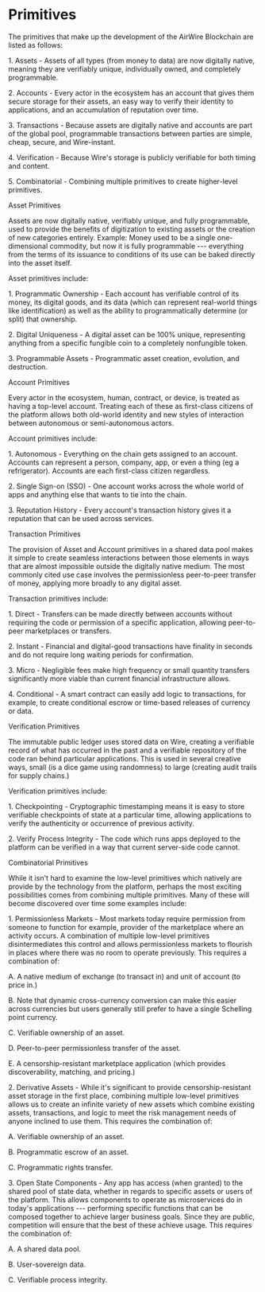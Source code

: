 Primitives
==========

The primitives that make up the development of the AirWire Blockchain are listed as follows:

1\.  Assets - Assets of all types (from money to data) are now digitally native, meaning they are verifiably unique, individually owned, and completely programmable.

2\.  Accounts - Every actor in the ecosystem has an account that gives them secure storage for their assets, an easy way to verify their identity to applications, and an accumulation of reputation over time.

3\.  Transactions - Because assets are digitally native and accounts are part of the global pool, programmable transactions between parties are simple, cheap, secure, and Wire-instant.

4\.  Verification - Because Wire's storage is publicly verifiable for both timing and content.

5\.  Combinatorial - Combining multiple primitives to create higher-level primitives.

Asset Primitives

Assets are now digitally native, verifiably unique, and fully programmable, used to provide the benefits of digitization to existing assets or the creation of new categories entirely. Example: Money used to be a single one-dimensional commodity, but now it is fully programmable --- everything from the terms of its issuance to conditions of its use can be baked directly into the asset itself.

Asset primitives include:

1\.  Programmatic Ownership - Each account has verifiable control of its money, its digital goods, and its data (which can represent real-world things like identification) as well as the ability to programmatically determine (or split) that ownership.

2\.  Digital Uniqueness - A digital asset can be 100% unique, representing anything from a specific fungible coin to a completely nonfungible token.

3\.  Programmable Assets - Programmatic asset creation, evolution, and destruction.

Account Primitives

Every actor in the ecosystem, human, contract, or device, is treated as having a top-level account. Treating each of these as first-class citizens of the platform allows both old-world identity and new styles of interaction between autonomous or semi-autonomous actors.  

Account primitives include:

1\.  Autonomous - Everything on the chain gets assigned to an account. Accounts can represent a person, company, app, or even a thing (eg a refrigerator).  Accounts are each first-class citizen regardless.

2\.  Single Sign-on (SSO) - One account works across the whole world of apps and anything else that wants to tie into the chain.

3\.  Reputation History - Every account's transaction history gives it a reputation that can be used across services.

Transaction Primitives

The provision of Asset and Account primitives in a shared data pool makes it simple to create seamless interactions between those elements in ways that are almost impossible outside the digitally native medium. The most commonly cited use case involves the permissionless peer-to-peer transfer of money, applying more broadly to any digital asset.

Transaction primitives include:

1\.  Direct - Transfers can be made directly between accounts without requiring the code or permission of a specific application, allowing peer-to-peer marketplaces or transfers.

2\.  Instant - Financial and digital-good transactions have finality in seconds and do not require long waiting periods for confirmation.

3\.  Micro - Negligible fees make high frequency or small quantity transfers significantly more viable than current financial infrastructure allows.

4\.  Conditional - A smart contract can easily add logic to transactions, for example, to create conditional escrow or time-based releases of currency or data.

Verification Primitives

The immutable public ledger uses stored data on Wire, creating a verifiable record of what has occurred in the past and a verifiable repository of the code ran behind particular applications. This is used in several creative ways, small (is a dice game using randomness) to large (creating audit trails for supply chains.)

Verification primitives include:

1\.  Checkpointing - Cryptographic timestamping means it is easy to store verifiable checkpoints of state at a particular time, allowing applications to verify the authenticity or occurrence of previous activity.

2\.  Verify Process Integrity - The code which runs apps deployed to the platform can be verified in a way that current server-side code cannot.

Combinatorial Primitives

While it isn't hard to examine the low-level primitives which natively are provide by the technology from the platform, perhaps the most exciting possibilities comes from combining multiple primitives. Many of these will become discovered over time some examples include:

1\.  Permissionless Markets - Most markets today require permission from someone to function for example, provider of the marketplace where an activity occurs. A combination of multiple low-level primitives disintermediates this control and allows permissionless markets to flourish in places where there was no room to operate previously. This requires a combination of: 

A. A native medium of exchange (to transact in) and unit of account (to price in.)

B. Note that dynamic cross-currency conversion can make this easier across currencies but users generally still prefer to have a single Schelling point currency.

C. Verifiable ownership of an asset.

D. Peer-to-peer permissionless transfer of the asset.

E. A censorship-resistant marketplace application (which provides discoverability, matching, and pricing.)

2\.  Derivative Assets - While it's significant to provide censorship-resistant asset storage in the first place, combining multiple low-level primitives allows us to create an infinite variety of new assets which combine existing assets, transactions, and logic to meet the risk management needs of anyone inclined to use them. This requires the combination of:

A.  Verifiable ownership of an asset.

B.  Programmatic escrow of an asset.

C.  Programmatic rights transfer.

3\.  Open State Components - Any app has access (when granted) to the shared pool of state data, whether in regards to specific assets or users of the platform. This allows components to operate as microservices do in today's applications --- performing specific functions that can be composed together to achieve larger business goals. Since they are public, competition will ensure that the best of these achieve usage. This requires the combination of:

A.  A shared data pool.

B.  User-sovereign data.

C.  Verifiable process integrity.
